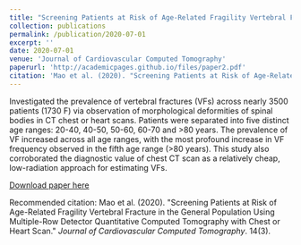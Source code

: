 ```yaml
---
title: "Screening Patients at Risk of Age-Related Fragility Vertebral Fracture in the General Population Using Multiple-Row Detector Quantitative Computed Tomography with Chest or Heart Scan"
collection: publications
permalink: /publication/2020-07-01
excerpt: ''
date: 2020-07-01
venue: 'Journal of Cardiovascular Computed Tomography'
paperurl: 'http://academicpages.github.io/files/paper2.pdf'
citation: 'Mao et al. (2020). "Screening Patients at Risk of Age-Related Fragility Vertebral Fracture in the General Population Using Multiple-Row Detector Quantitative Computed Tomography with Chest or Heart Scan." <i>Journal of Cardiovascular Computed Tomography</i>. 14(3).'
---
```

Investigated the prevalence of vertebral fractures (VFs) across nearly 3500 patients (1730 F) via observation of morphological deformities of spinal bodies in CT chest or heart scans. Patients were separated into five distinct age ranges: 20-40, 40-50, 50-60, 60-70 and >80 years. The prevalence of VF increased across all age ranges, with the most profound increase in VF frequency observed in the fifth age range (>80 years). This study also corroborated the diagnostic value of chest CT scan as a relatively cheap, low-radiation approach for estimating VFs. 

[Download paper here](http://academicpages.github.io/files/paper2.pdf)

Recommended citation: Mao et al. (2020). "Screening Patients at Risk of Age-Related Fragility Vertebral Fracture in the General Population Using Multiple-Row Detector Quantitative Computed Tomography with Chest or Heart Scan." <i>Journal of Cardiovascular Computed Tomography</i>. 14(3).